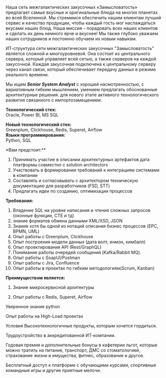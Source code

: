 Наша сеть межгалактических закусочных «Замысловатость» предлагает самые вкусные и оригинальные блюда на многих планетах во всей Вселенной. Мы стремимся обеспечить нашим клиентам лучший сервис и качество продукции, чтобы каждый гость мог наслаждаться вкусами наших блюд. Наша миссия – порадовать всех наших клиентов и сделать их день немного ярче и вкуснее! Мы также глубоко уважаем наших сотрудников и постоянно обучаем их новым навыкам.

ИТ-структура сети межгалактических закусочных "Замысловатость" является сложной и многоуровневой. Она состоит из центрального сервера, который управляет всей сетью, а также серверов на каждой закусочной. Каждая закусочная подключена к центральному серверу через канал связи, который обеспечивает передачу данных в режиме реального времени.

Мы ищем ***Senior System Analyst***  с хорошей насмотренностью, с вариативным гибким мышлением, умением предлагать обоснованные архитектурные решения. 
для нового этапе активного технологического развития связанного с импортозамещением. 

**Технологический стек:**
<br/>
Oracle, Power BI, MS SQL

**Новый технологический стек:**
<br/>
Greenplum, Clickhouse, Redis, Superet, Airflow
<br/>
**Языки программирования:**
<br/>
Python, SQL

≈Вам предстоит:**
1. Принимать участие в описании архитектурных артефактов дата платформы совместно с solution architectors 
2. Участвовать в формировании требований к интеграциям системами в компании 
3. Составлять и согласовывать с архитектором техническую документацию для разработчиков (FSD, STT) 
4. Предлагать идеи по созданию, оптимизации процессов

**Требования:**

1. Владение SQL на уровне написания и чтения сложных запросов (оконные функции, CTE и тд)
2. знание форматов обмена данными XML/XSD, JSON
3. Знание хотя бы одной из нотаций описания бизнес процессов (EPC, BPMN, UML)
4. Опыт работы с Greenplum, Clickhouse
5. Опыт построения модели данных (дата волт, инмон, кимбалл) 
6. Опыт проектирования API (Rest/GraphQL) 
7. Понимание работы очередей сообщений (Kafka/Rabbit MQ).
8. Опыт работы с SoapUI/Postman
9. Опыт работы с Jira, Confluence
10. Опыт работы в проектах по гибким методологиям(Scrum, Kanban)

**Преимуществом является:**

1. Знание микросервисной архитектуры 

2. Опыт работы с Redis, Superet, Airflow

Уверенное знание python 

Опыт работы на High-Load проектах

Условия
Высокотехнологичные продукты, которым хочется гордиться.

Трудоустройство в аккредитованной ИТ-компании.

Годовая премия и дополнительные бонусы в кафетерии льгот, которые можно тратить на питание, транспорт, ДМС со стоматологией, страхование жизни и имущества, фитнес, образование и другое.

Бесплатный доступ к платформе с обучающими курсами, спортивные командные игры и другие приятные мелочи.